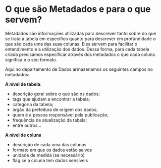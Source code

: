 # O que são Metadados e para o que servem?

Metadados são informações utilizadas para descrever tanto sobre do que se trata a tabela em específico quanto para descrever em profundidade o que são cada uma das suas colunas. Eles servem para facilitar o entendimento e a utilização dos dados. Dessa forma, para cada tabela criada precisamos especificar através dos metadados o que cada coluna significa e o seu formato.

Aqui no departamento de Dados armazenamos os seguintes campos no metadados:

**A nível de tabela:**

- descrição geral sobre o que são os dados;
- tags que ajudam a encontrar a tabela;
- categoria da tabela;
- órgão da prefeitura de origem dos dados;
- quem é a pessoa responsável pela publicação;
- frequência de atualização da tabela;
- entre outros...

**A nível de coluna**

- descrição de cada uma das colunas
- formato em que os dados estão salvos
- unidade de medida (se necessário)
- flag se a coluna tem dados sensíveis
